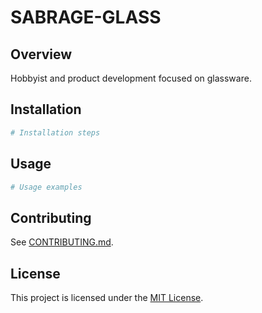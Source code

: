 # SABRAGE-GLASS

## Overview
Hobbyist and product development focused on glassware.

## Installation
```bash
# Installation steps
```

## Usage
```bash
# Usage examples
```

## Contributing
See [CONTRIBUTING.md](CONTRIBUTING.md).

## License
This project is licensed under the [MIT License](LICENSE).
